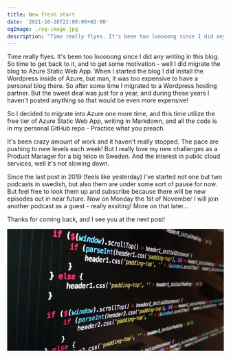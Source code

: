 ```yaml
---
title: New fresh start
date: '2021-10-28T22:00:00+02:00'
ogImage: ./og-image.jpg
description: "Time really flyes. It's been too looooong since I did any writing in this blog. So time to get back to it, and to get some motivation..."
---
```

Time really flyes. It's been too looooong since I did any writing in this blog. So time to get back to it, and to get some motivation - well I did migrate the blog to Azure Static Web App. When I started the blog I did install the Wordpress inside of Azure, but man, it was too expensive to have a personal blog there. So after some time I migrated to a Wordpress hosting partner. But the sweet deal was just for a year, and during these years I haven't posted anything so that would be even more expensive!

So I decided to migrate into Azure one more time, and this time utilize the free tier of Azure Static Web App, writing in Markdown, and all the code is in my personal GitHub repo - Practice what you preach. 

It's been crazy amount of work and it haven't really stopped. The pace are pushing to new levels each week! But I really love my new challenges as a Product Manager for a big telco in Sweden. And the interest in public cloud services, well it's not slowing down. 

Since the last post in 2019 (feels like yesterday) I've started not one but two podcasts in swedish, but also them are under some sort of pause for now. But feel free to look them up and subscribe because there will be new episodes out in near future. Now on Monday the 1st of November I will join another podcast as a guest - really exsiting! More on that later...

Thanks for coming back, and I see you at the next post!

![](./coding.jpg)